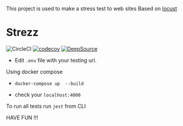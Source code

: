 This project is used to make a stress test to web sites Based on [locust](https://locust.io/)


# Strezz
![CircleCI](https://circleci.com/gh/abdoutelb/strezz.svg?style=svg)
[![codecov](https://codecov.io/gh/abdoutelb/strezz/branch/master/graph/badge.svg)](https://codecov.io/gh/abdoutelb/strezz)
[![DeepSource](https://static.deepsource.io/deepsource-badge-light-mini.svg)](https://deepsource.io/gh/abdoutelb/strezz/?ref=repository-badge)

- Edit `.env` file with your testing url.

Using docker compose
- `docker-compose up  --build`
 
- check your `localhost:4000`

To run all tests run `jest` from CLI

HAVE FUN !!!
